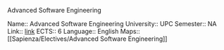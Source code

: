 Advanced Software Engineering

Name:: Advanced Software Engineering
University:: UPC
Semester:: NA
Link:: [link](https://www.fib.upc.edu/en/studies/masters/master-innovation-and-research-informatics/curriculum/syllabus/ASE-MIRI)
ECTS:: 6
Language:: English
Maps:: [[Sapienza/Electives/Advanced Software Engineering]]